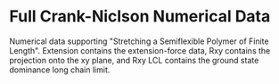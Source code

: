 # Full Crank-Niclson Numerical Data
Numerical data supporting "Stretching a Semiflexible Polymer of Finite Length".
Extension contains the extension-force data, Rxy contains the projection onto the xy plane, and Rxy LCL contains the ground state dominance long chain limit.
